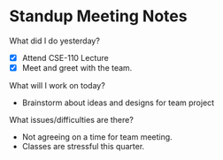 # Standup Meeting Notes

What did I do yesterday?

- [x] Attend CSE-110 Lecture
- [x] Meet and greet with the team.

What will I work on today?
- Brainstorm about ideas and designs for team project

What issues/difficulties are there?
- Not agreeing on a time for team meeting.
- Classes are stressful this quarter.